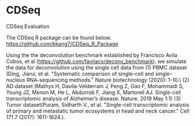 # CDSeq
CDSeq Evaluation

The CDSeq R package can be found below.
https://github.com/kkang7/CDSeq_R_Package


Using the the deconvolution benchmark established by Francisco Avila Cobos, et al (https://github.com/favilaco/deconv_benchmark), we simulate the data for deconvolution using the single cell data from 
(1) PBMC dataset (Ding, Jiarui, et al. "Systematic comparison of single-cell and single-nucleus RNA-sequencing methods." Nature biotechnology (2020): 1-10.) 
(2) AD dataset (Mathys H, Davila-Velderrain J, Peng Z, Gao F, Mohammadi S, Young JZ, Menon M, He L, Abdurrob F, Jiang X, Martorell AJ. Single-cell transcriptomic analysis of Alzheimer’s disease. Nature. 2019 May 1:1) 
(3) Tumor dataset(Puram, Sidharth V., et al. "Single-cell transcriptomic analysis of primary and metastatic tumor ecosystems in head and neck cancer." Cell 171.7 (2017): 1611-1624.).


